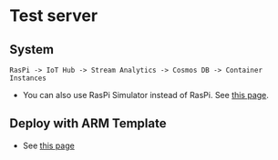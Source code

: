 
# Test server

## System

```
RasPi -> IoT Hub -> Stream Analytics -> Cosmos DB -> Container Instances
```

- You can also use RasPi Simulator instead of RasPi. See [this page](./simulator/README.md).


## Deploy with ARM Template

- See [this page](./arm-template/README.md)
